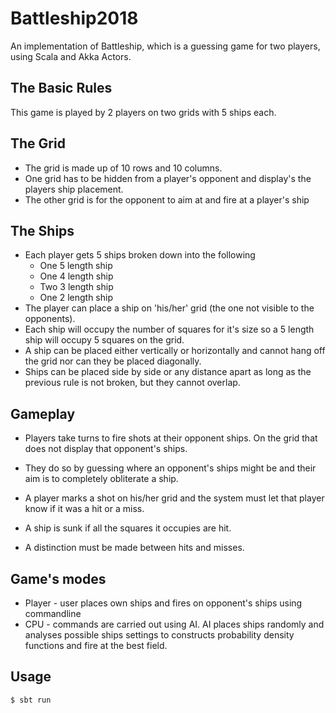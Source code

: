 Battleship2018 
===========================================================
An implementation of Battleship, which is a guessing game for two players, using Scala and Akka Actors.
## The Basic Rules
This game is played by 2 players on two grids with 5 ships each.

## The Grid
* The grid is made up of 10 rows and 10 columns.
* One grid has to be hidden from a player's opponent and display's the players ship placement.
* The other grid is for the opponent to aim at and fire at a player's ship

## The Ships
* Each player gets 5 ships broken down into the following
	* One 5 length ship
	* One 4 length ship
	* Two 3 length ship
	* One 2 length ship
* The player can place a ship on 'his/her' grid (the one not visible to the opponents).
* Each ship will occupy the number of squares for it's size so a 5 length ship will occupy 5 squares on the grid.
* A ship can be placed either vertically or horizontally and cannot hang off the grid nor can they be placed diagonally.
* Ships can be placed side by side or any distance apart as long as the previous rule is not broken, but they cannot overlap.

## Gameplay
* Players take turns to fire shots at their opponent ships. On the grid that does not display that opponent's ships.

* They do so by guessing where an opponent's ships might be and their aim is to completely obliterate a ship.

* A player marks a shot on his/her grid and the system must let that player know if it was a hit or a miss. 

* A ship is sunk if all the squares it occupies are hit.

* A distinction must be made between hits and misses.

## Game's modes
* Player - user places own ships and fires on opponent's ships using commandline 
* CPU - commands are carried out using AI. AI places ships randomly and analyses possible ships settings to constructs 
probability density functions and fire at the best field. 

## Usage

```sh
$ sbt run
```


